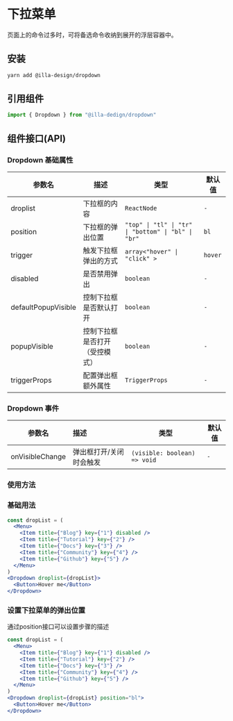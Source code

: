 # 下拉菜单

页面上的命令过多时，可将备选命令收纳到展开的浮层容器中。

## 安装

```bash
yarn add @illa-design/dropdown
```

## 引用组件

```jsx
import { Dropdown } from "@illa-dedign/dropdown"
```

## 组件接口(API)

### Dropdown 基础属性

| 参数名              | 描述                           | 类型                                                | 默认值  |
| ------------------- | ------------------------------ | --------------------------------------------------- | ------- |
| droplist            | 下拉框的内容                   | `ReactNode`                                         | `-`     |
| position            | 下拉框的弹出位置               | `"top" \| "tl" \| "tr" \| "bottom" \| "bl" \| "br"` | `bl`    |
| trigger             | 触发下拉框弹出的方式           | `array<"hover" \| "click" > `                        | `hover` |
| disabled            | 是否禁用弹出                   | `boolean`                                           | `-`     |
| defaultPopupVisible | 控制下拉框是否默认打开         | `boolean`                                           | `-`     |
| popupVisible        | 控制下拉框是否打开（受控模式） | `boolean`                                           | `-`     |
| triggerProps        | 配置弹出框额外属性             | `TriggerProps`                                      | `-`     |

### Dropdown 事件

| 参数名          | 描述                    | 类型                         | 默认值 |
| --------------- | :---------------------- | ---------------------------- | ------ |
| onVisibleChange | 弹出框打开/关闭时会触发 | `(visible: boolean) => void` | `-`    |

### 使用方法

### 基础用法

```jsx
const dropList = (
  <Menu>
    <Item title={"Blog"} key={"1"} disabled />
    <Item title={"Tutorial"} key={"2"} />
    <Item title={"Docs"} key={"3"} />
    <Item title={"Community"} key={"4"} />
    <Item title={"Github"} key={"5"} />
  </Menu>
)
<Dropdown droplist={dropList}>
  <Button>Hover me</Button>
</Dropdown>
```

### 设置下拉菜单的弹出位置

通过position接口可以设置步骤的描述

```jsx
const dropList = (
  <Menu>
    <Item title={"Blog"} key={"1"} disabled />
    <Item title={"Tutorial"} key={"2"} />
    <Item title={"Docs"} key={"3"} />
    <Item title={"Community"} key={"4"} />
    <Item title={"Github"} key={"5"} />
  </Menu>
)
<Dropdown droplist={dropList} position="bl">
  <Button>Hover me</Button>
</Dropdown>
```
